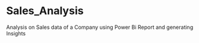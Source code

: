 # Sales_Analysis
Analysis on Sales data of a Company using Power Bi Report and generating Insights 
